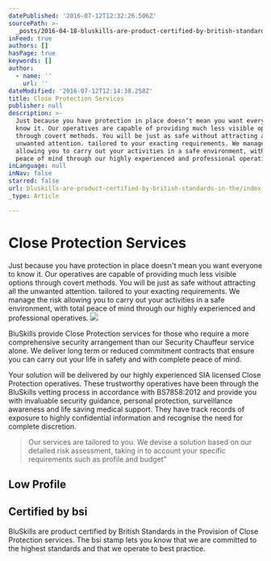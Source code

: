 ```yaml
---
datePublished: '2016-07-12T12:32:26.506Z'
sourcePath: >-
  _posts/2016-04-18-bluskills-are-product-certified-by-british-standards-in-the.md
inFeed: true
authors: []
hasPage: true
keywords: []
author:
  - name: ''
    url: ''
dateModified: '2016-07-12T12:14:38.258Z'
title: Close Protection Services
publisher: null
description: >-
  Just because you have protection in place doesn’t mean you want everyone to
  know it. Our operatives are capable of providing much less visible options
  through covert methods. You will be just as safe without attracting all the
  unwanted attention. tailored to your exacting requirements. We manage the risk
  allowing you to carry out your activities in a safe environment, with total
  peace of mind through our highly experienced and professional operatives.
inLanguage: null
inNav: false
starred: false
url: bluskills-are-product-certified-by-british-standards-in-the/index.html
_type: Article

---
```

# Close Protection Services

Just because you have protection in place doesn't mean you want everyone to know it. Our operatives are capable of providing much less visible options through covert methods. You will be just as safe without attracting all the unwanted attention. tailored to your exacting requirements. We manage the risk allowing you to carry out your activities in a safe environment, with total peace of mind through our highly experienced and professional operatives.
![](https://s3-us-west-2.amazonaws.com/the-grid-img/p/467bf4e919cc6c3f6ce77a8dc9001c6c63a1683c.jpg)

BluSkills provide Close Protection services for those who require a more comprehensive security arrangement than our Security Chauffeur service alone. We deliver long term or reduced commitment contracts that ensure you can carry out your life in safety and with complete peace of mind.

Your solution will be delivered by our highly experienced SIA licensed Close Protection operatives. These trustworthy operatives have been through the BluSkills vetting process in accordance with BS7858:2012 and provide you with invaluable security guidance, personal protection, surveillance awareness and life saving medical support. They have track records of exposure to highly confidential information and recognise the need for complete discretion.

> Our services are tailored to you. We devise a solution based on our detailed risk assessment, taking in to account your specific requirements such as profile and budget"

## Low Profile

## Certified by bsi

BluSkills are product certified by British Standards in the Provision of Close Protection services. The bsi stamp lets you know that we are committed to the highest standards and that we operate to best practice.